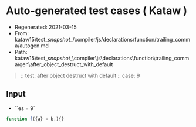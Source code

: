 # Auto-generated test cases ( Kataw )
- Regenerated: 2021-03-15
- From: kataw15\test\__snapshot__/compiler/js/declarations/function/trailing_comma/autogen.md
- Path: kataw15\test\__snapshot__\compiler\js\declarations\function\trailing_comma\gen\after_object_destruct_with_default
> :: test: after object destruct with default
> :: case: 9
## Input
- ``es = 9`

`````js
function f({a} = b,){}
`````

